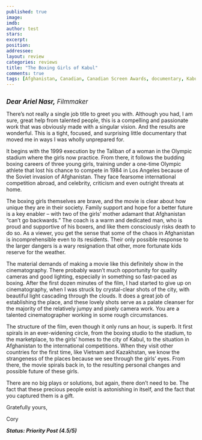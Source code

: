 ```yaml
---
published: true
image: 
imdb: 
author: test 
stars: 
excerpt: 
position: 
addressee: 
layout: review
categories: reviews
title: "The Boxing Girls of Kabul"
comments: true
tags: [Afghanistan, Canadian, Canadian Screen Awards, documentary, Kabul, Letters]
---
```

<div><p><span class="full-image-block ssNonEditable"><span><a href="/letters/2013/3/6/the-boxing-girls-of-kabul.html"><img src="http://static.squarespace.com/static/5005f6bcc4aa41161b33e89e/5329cf1fe4b07c068ebf74de/5329cf1fe4b07c068ebf77dc/1362593949417/bixing.jpg" alt="" /></a></span></span></p>
<p><span style="font-size:120%;"><em><strong>Dear Ariel Nasr,</strong> Filmmaker</em></span></p>
<p>There&rsquo;s not really a single job title to greet you with. Although you had, I am sure, great help from talented people, this is a compelling and passionate work that was obviously made with a singular vision. And the results are wonderful. This is a tight, focused, and surprising little documentary that moved me in ways I was wholly unprepared for.&nbsp;</p>
<p>It begins with the 1999 execution by the Taliban of a woman in the Olympic stadium where the girls now practice. From there, it follows the budding boxing careers of three young girls, training under a one-time Olympic athlete that lost his chance to compete in 1984 in Los Angeles because of the Soviet invasion of Afghanistan. They face fearsome international competition abroad, and celebrity, criticism and even outright threats at home.&nbsp;</p>
<p>The boxing girls themselves are brave, and the movie is clear about how unique they are in their society. Family support and hope for a better future is a key enabler &ndash; with two of the girls&rsquo; mother adamant that Afghanistan &ldquo;can&rsquo;t go backwards.&rdquo; The coach is a warm and dedicated man, who is proud and supportive of his boxers, and like them consciously risks death to do so. As a viewer, you get the sense that some of the chaos in Afghanistan is incomprehensible even to its residents. Their only possible response to the larger dangers is a wary resignation that other, more fortunate kids reserve for the weather.</p>
<p>The material demands of making a movie like this definitely show in the cinematography. There probably wasn&rsquo;t much opportunity for quality cameras and good lighting, especially in something so fast-paced as boxing. After the first dozen minutes of the film, I had started to give up on cinematography, when I was struck by crystal-clear shots of the city, with beautiful light cascading through the clouds. It does a great job of establishing the place, and these lovely shots serve as a palate cleanser for the majority of the relatively jumpy and pixely camera work. You are a talented cinematographer working in some rough circumstances.&nbsp;</p>
<p>The structure of the film, even though it only runs an hour, is superb. It first spirals in an ever-widening circle, from the boxing studio to the stadium, to the marketplace, to the girls&rsquo; homes to the city of Kabul, to the situation in Afghanistan to the international competitions. When they visit other countries for the first time, like Vietnam and Kazakhstan, we know the strangeness of the places because we see through the girls&rsquo; eyes. From there, the movie spirals back in, to the resulting personal changes and possible future of these girls. &nbsp;</p>
<p>There are no big plays or solutions, but again, there don&rsquo;t need to be. The fact that these precious people exist is astonishing in itself, and the fact that you captured them is a gift.</p>
<p>Gratefully yours,</p>
<p>Cory<br /> <strong><em></em></strong></p>
<p><strong><em>Status: Priority Post (4.5/5)</em></strong></p>
<p><strong>&nbsp;</strong></p></div>

